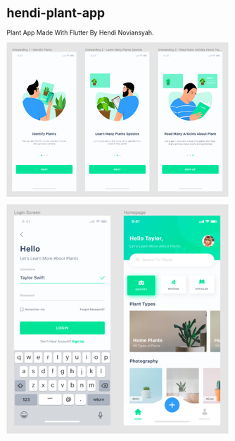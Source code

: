 # hendi-plant-app
Plant App Made With Flutter By Hendi Noviansyah.

![alt text](https://github.com/Hendi-arch/hendi-plant-app/blob/main/screenshot/screenshot1.png?raw=true)

![alt text](https://github.com/Hendi-arch/hendi-plant-app/blob/main/screenshot/screenshot2.png?raw=true)